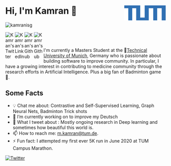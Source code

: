 # Hi, I'm Kamran 👋   <img align="right" width="130" height="47" src="https://raw.githubusercontent.com/kamranisg/kamranisg/master/images/images3.png">

<p align="left"> <img src="https://komarev.com/ghpvc/?username=kamranisg&label=Views&color=blue&style=plastic" alt="kamranisg" /> </p>

<a href="https://twitter.com/kamranisg">
  <img align="left" alt="Kamran's Twitter" width="30px" src="https://cdn.jsdelivr.net/npm/simple-icons@v3/icons/twitter.svg" />
</a>

<a href="https://linkedin.com/in/kamran-isg">
  <img align="left" alt="Kamran's LinkedIn" width="30px" src="https://cdn.jsdelivr.net/npm/simple-icons@v3/icons/linkedin.svg" />
</a>

<a href="https://github.com/kamranisg">
  <img align="left" alt="Kamran's Github" width="30px" src="https://cdn.jsdelivr.net/npm/simple-icons@v3/icons/github.svg" />
</a>

<a href="https://www.facebook.com/kamranisg">
  <img align="left" alt="Kamran's Github" width="30px" src="https://cdn.jsdelivr.net/npm/simple-icons@v3/icons/facebook.svg" />
</a>

<br>
<br>

I'm currently a Masters Student at the :school:[Technical University of Munich](https://www.tum.de/en/), Germany who is passionate about building software to improve community. In particular, I have a growing interest in contributing to medicine community through the research efforts in Artificial Intelligence. Plus a big fan of Badminton game 🥸. 



 ## Some Facts

- 💡 Chat me about: Contrastive and Self-Supervised Learning, Graph Neural Nets, Badminton Trick shots
- 🌱 I’m currently working on to improve my Deutsch
- :evergreen_tree: What I tweet about : Mostly ongoing research in Deep learning and sometimes how beautiful this world is.
- 📫 How to reach me: m.kamran@tum.de.
- ⚡ Fun fact: I attempted my first ever 5K run in June 2020  at TUM Campus Marathon.

 [![Twitter](https://img.shields.io/twitter/follow/kamranisg.svg?style=social&label=@kamranisg)](https://twitter.com/kamranisg)
 
